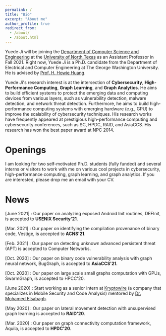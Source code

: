 ```yaml
---
permalink: /
title: "Bio"
excerpt: "About me"
author_profile: true
redirect_from:
  - /about/
  - /about.html
---
```


Yuede Ji will be joining the [Department of Computer Science and Engineering](https://computerscience.engineering.unt.edu/) at the [University of North Texas](https://www.unt.edu/) as an Assistant Professor in Fall 2021. Right now, Yuede Ji is a Ph.D. candidate from the Department of Electrical and Computer Engineering at The George Washington University. He is advised by [Prof. H. Howie Huang](https://www.seas.gwu.edu/howie-huang).

Yuede Ji's research interest is at the intersection of <strong>Cybersecurity</strong>, <strong>High-Performance Computing</strong>, <strong>Graph Learning</strong>, and <strong>Graph Analytics</strong>. He aims to build efficient systems to protect the emerging data and computing devices from various layers, such as vulnerability detection, malware detection, and network threat detection. Furthermore, he aims to build high-performance computing systems with emerging hardware (e.g., GPU) to improve the scalability of cybersecurity techniques. His research works have frequently appeared at prestigious high-performance computing and cybersecurity conferences, such as SC, HPDC, RAID, and AsiaCCS. His research has won the best paper award at NPC 2014.

Openings
======
I am looking for two self-motivated Ph.D. students (fully funded) and several interns or visitors to work with me on various cool projects in cybersecurity, high-performance computing, graph learning, and graph analytics. If you are interested, please drop me an email with your CV.

News
======
[June 2021] : Our paper on analyzing exposed Android Init routines, DEFInit, is accepted to <strong>USENIX Security'21</strong>.

[Mar. 2021] : Our paper on identifying the compilation provenance of binary code, Vestige, is accepted to <strong>ACNS'21</strong>.

[Feb. 2021] : Our paper on detecting unknown advanced persistent threat (APT) is accepted to Computer Networks.

[Oct. 2020] : Our paper on binary code vulnerability analysis with graph neural network, BugGraph, is accepted to <strong>AsiaCCS'21</strong>.

[Oct. 2020] : Our paper on large scale small graphs computation with GPUs, SwarmGraph, is accepted to HPCC'20.

[June 2020] : Start working as a senior intern at [Kryptowire](https://www.kryptowire.com/) (a company that specializes in Mobile Security and Code Analysis) mentored by [Dr. Mohamed Elsabagh](https://scholar.google.com/citations?user=HKp90HUAAAAJ&hl=en).

[May 2020] : Our paper on lateral movement detection with unsupervised graph learning is accepted to <strong>RAID'20</strong>.

[Mar. 2020] : Our paper on graph connectivity computation framework, Aquila, is accepted to <strong>HPDC'20</strong>.
